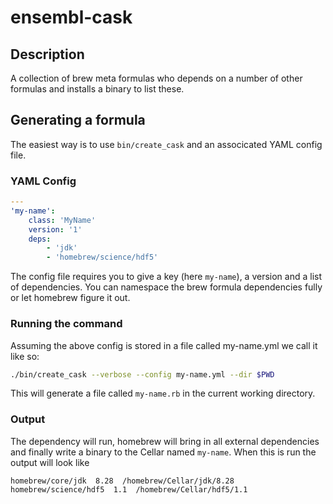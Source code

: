 # ensembl-cask

## Description
A collection of brew meta formulas who depends on a number of other formulas and installs a binary to list these.

## Generating a formula
The easiest way is to use `bin/create_cask` and an associcated YAML config file.

### YAML Config

```yaml
---
'my-name':
    class: 'MyName'
    version: '1'
    deps:
        - 'jdk'
        - 'homebrew/science/hdf5'
```

The config file requires you to give a key (here `my-name`), a version and a list of dependencies. You can namespace the brew formula dependencies fully or let homebrew figure it out.

### Running the command

Assuming the above config is stored in a file called my-name.yml we call it like so:

```bash
./bin/create_cask --verbose --config my-name.yml --dir $PWD
```

This will generate a file called `my-name.rb` in the current working directory.

### Output

The dependency will run, homebrew will bring in all external dependencies and finally write a binary to the Cellar named `my-name`. When this is run the output will look like

```
homebrew/core/jdk  8.28  /homebrew/Cellar/jdk/8.28
homebrew/science/hdf5  1.1  /homebrew/Cellar/hdf5/1.1
```

